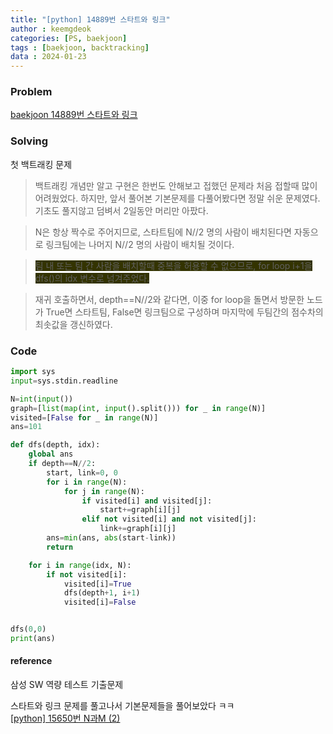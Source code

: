 ```yaml
---
title: "[python] 14889번 스타트와 링크"
author : keemgdeok
categories: [PS, baekjoon]
tags : [baekjoon, backtracking]
data : 2024-01-23
---
```



### Problem
[baekjoon 14889번 스타트와 링크](https://www.acmicpc.net/problem/14889)


### Solving
첫 백트래킹 문제
> 백트래킹 개념만 알고 구현은 한번도 안해보고 접했던 문제라 처음 접할때 많이 어려웠었다.
> 하지만, 앞서 풀어본 기본문제를 다풀어봤다면 정말 쉬운 문제였다. 기초도 풀지않고 덤벼서 2일동안 머리만 아팠다.

> N은 항상 짝수로 주어지므로, 스타트팀에 N//2 명의 사람이 배치된다면 자동으로 링크팀에는 나머지 N//2 명의 사람이 배치될 것이다.  

> <span style="background-color:#333300">팀 내 또는 팀 간 사람을 배치할때 중복을 허용할 수 없으므로, for loop i+1을 dfs()의 idx 변수로 넘겨주었다.</span>

> 재귀 호출하면서, depth==N//2와 같다면, 이중 for loop을 돌면서 방문한 노드가 True면 스타트팀, False면 링크팀으로 구성하며 마지막에 두팀간의 점수차의 최솟값을 갱신하였다.




### Code
```python
import sys
input=sys.stdin.readline

N=int(input())
graph=[list(map(int, input().split())) for _ in range(N)]
visited=[False for _ in range(N)]
ans=101

def dfs(depth, idx):
    global ans
    if depth==N//2:
        start, link=0, 0
        for i in range(N):
            for j in range(N):
                if visited[i] and visited[j]:
                    start+=graph[i][j]
                elif not visited[i] and not visited[j]:
                    link+=graph[i][j]
        ans=min(ans, abs(start-link))
        return  

    for i in range(idx, N):
        if not visited[i]:
            visited[i]=True
            dfs(depth+1, i+1)
            visited[i]=False


dfs(0,0)
print(ans)
```


#### reference
삼성 SW 역량 테스트 기출문제

스타트와 링크 문제를 풀고나서 기본문제들을 풀어보았다 ㅋㅋ  
[[python] 15650번 N과M (2)](https://keemgdeok.github.io/posts/15650_N%EA%B3%BC-M-(2)/) 
